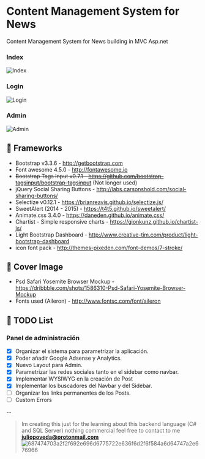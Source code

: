 # Content Management System for News
Content Management System for News building in MVC Asp.net

### Index
![Index](https://cloud.githubusercontent.com/assets/1715022/12859582/12d85956-cc25-11e5-8e17-c0a3e0dfa44a.png)

### Login
![Login](https://cloud.githubusercontent.com/assets/1715022/12859673/cff02eba-cc25-11e5-955f-9fc5e1f87ac5.png)

### Admin
![Admin](https://cloud.githubusercontent.com/assets/1715022/13030581/49b55942-d27e-11e5-8b8f-05d9ad62be60.png)

## 👾 Frameworks
- Bootstrap v3.3.6 - http://getbootstrap.com
- Font awesome 4.5.0 - http://fontawesome.io
- ~~Bootstrap Tags Input v0.7.1 - https://github.com/bootstrap-tagsinput/bootstrap-tagsinput~~ (Not longer used)
- jQuery Social Sharing Buttons - http://labs.carsonshold.com/social-sharing-buttons/
- Selectize v0.12.1 - https://brianreavis.github.io/selectize.js/
- SweetAlert (2014 - 2015) - https://t4t5.github.io/sweetalert/
- Animate.css 3.4.0 - https://daneden.github.io/animate.css/
- Chartist - Simple responsive charts - https://gionkunz.github.io/chartist-js/
- Light Bootstrap Dashboard - http://www.creative-tim.com/product/light-bootstrap-dashboard
- icon font pack - http://themes-pixeden.com/font-demos/7-stroke/

## 🍪 Cover Image
- Psd Safari Yosemite Browser Mockup - https://dribbble.com/shots/1586310-Psd-Safari-Yosemite-Browser-Mockup
- Fonts used (Aileron) - http://www.fontsc.com/font/aileron

## 🏁 TODO List

### Panel de administración
- [X] Organizar el sistema para parametrizar la aplicación.
- [X] Poder añadir Google Adsense y Analytics.
- [X] Nuevo Layout para Admin.
- [X] Parametrizar las redes sociales tanto en el sidebar como navbar.
- [X] Implementar WYSIWYG en la creación de Post
- [X] Implementar los buscadores del Navbar y del Sidebar.
- [ ] Organizar los links permanentes de los Posts.
- [ ] Custom Errors

--
> Im creating this just for the learning about this backend language (C# and SQL Server) nothing commercial feel free to contact to me  **juliopoveda@protonmail.com** ![687474703a2f2f692e696d6775722e636f6d2f6f584a6d64747a2e676966](https://cloud.githubusercontent.com/assets/1715022/12459893/0dff5eb4-bf7f-11e5-90c7-8df784008acc.gif)
